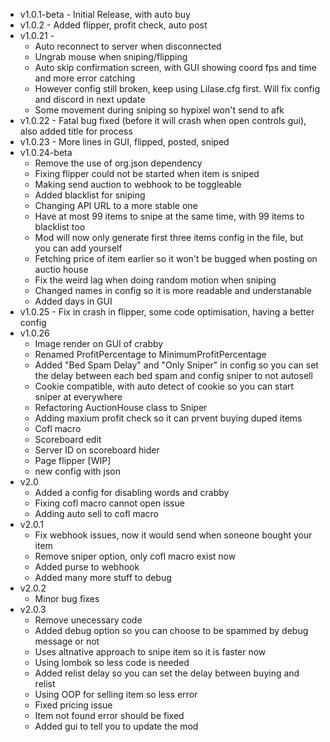 - v1.0.1-beta - Initial Release, with auto buy
- v1.0.2 - Added flipper, profit check, auto post
- v1.0.21 -
    - Auto reconnect to server when disconnected
    - Ungrab mouse when sniping/flipping
    - Auto skip confirmation screen, with GUI showing coord fps and time and more error catching
    - However config still broken, keep using Lilase.cfg first. Will fix config and discord in next update
    - Some movement during sniping so hypixel won't send to afk
- v1.0.22 - Fatal bug fixed (before it will crash when open controls gui), also added title for process
- v1.0.23 - More lines in GUI, flipped, posted, sniped
- v1.0.24-beta
    - Remove the use of org.json dependency
    - Fixing flipper could not be started when item is sniped
    - Making send auction to webhook to be toggleable
    - Added blacklist for sniping
    - Changing API URL to a more stable one
    - Have at most 99 items to snipe at the same time, with 99 items to blacklist too
    - Mod will now only generate first three items config in the file, but you can add yourself
    - Fetching price of item earlier so it won't be bugged when posting on auctio house
    - Fix the weird lag when doing random motion when sniping
    - Changed names in config so it is more readable and understanable
    - Added days in GUI
- v1.0.25 - Fix in crash in flipper, some code optimisation, having a better config
- v1.0.26 
    - Image render on GUI of crabby
    - Renamed ProfitPercentage to MinimumProfitPercentage
    - Added "Bed Spam Delay" and "Only Sniper" in config so you can set the delay between each bed spam and config sniper to not autosell
    - Cookie compatible, with auto detect of cookie so you can start sniper at everywhere
    - Refactoring AuctionHouse class to Sniper
    - Adding maxium profit check so it can prvent buying duped items
    - Cofl macro
    - Scoreboard edit
    - Server ID on scoreboard hider
    - Page flipper [WIP]
    - new config with json
- v2.0
    - Added a config for disabling words and crabby
    - Fixing cofl macro cannot open issue
    - Adding auto sell to cofl macro
- v2.0.1
    - Fix webhook issues, now it would send when soneone bought your item
    - Remove sniper option, only cofl macro exist now
    - Added purse to webhook
    - Added many more stuff to debug
- v2.0.2
    - Minor bug fixes
- v2.0.3
    - Remove unecessary code
    - Added debug option so you can choose to be spammed by debug message or not
    - Uses altnative approach to snipe item so it is faster now
    - Using lombok so less code is needed
    - Added relist delay so you can set the delay between buying and relist
    - Using OOP for selling item so less error
    - Fixed pricing issue
    - Item not found error should be fixed
    - Added gui to tell you to update the mod